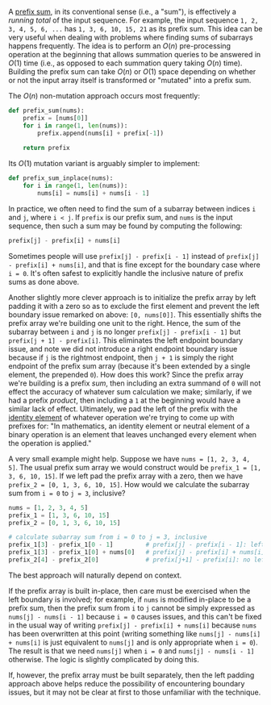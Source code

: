 A [prefix sum](https://en.wikipedia.org/wiki/Prefix_sum), in its conventional sense (i.e., a "sum"), is effectively a *running total* of the input sequence. For example, the input sequence `1, 2, 3, 4, 5, 6, ...` has `1, 3, 6, 10, 15, 21` as its prefix sum. This idea can be very useful when dealing with problems where finding sums of subarrays happens frequently. The idea is to perform an $O(n)$ pre-processing operation at the beginning that allows summation queries to be answered in $O(1)$ time (i.e., as opposed to each summation query taking $O(n)$ time). Building the prefix sum can take $O(n)$ or $O(1)$ space depending on whether or not the input array itself is transformed or "mutated" into a prefix sum.

The $O(n)$ non-mutation approach occurs most frequently:

```python
def prefix_sum(nums):
    prefix = [nums[0]]
    for i in range(1, len(nums)):
        prefix.append(nums[i] + prefix[-1])
        
    return prefix
```

Its $O(1)$ mutation variant is arguably simpler to implement:

```python
def prefix_sum_inplace(nums):
    for i in range(1, len(nums)):
        nums[i] = nums[i] + nums[i - 1]
```

In practice, we often need to find the sum of a subarray between indices `i` and `j`, where `i < j`. If `prefix` is our prefix sum, and `nums` is the input sequence, then such a sum may be found by computing the following:

```python
prefix[j] - prefix[i] + nums[i]
```

Sometimes people will use `prefix[j] - prefix[i - 1]` instead of `prefix[j] - prefix[i] + nums[i]`, and that is fine except for the boundary case where `i = 0`. It's often safest to explicitly handle the inclusive nature of prefix sums as done above.

Another slightly more clever approach is to initialize the prefix array by left padding it with a zero so as to exclude the first element and prevent the left boundary issue remarked on above: `[0, nums[0]]`. This essentially shifts the prefix array we're building one unit to the right. Hence, the sum of the subarray between `i` and `j` is no longer `prefix[j] - prefix[i - 1]` but `prefix[j + 1] - prefix[i]`. This eliminates the left endpoint boundary issue, and note we did not introduce a right endpoint boundary issue because if `j` is the rightmost endpoint, then `j + 1` is simply the right endpoint of the prefix sum array (because it's been extended by a single element, the prepended `0`). How does this work? Since the prefix array we're building is a prefix *sum*, then including an extra summand of `0` will not effect the accuracy of whatever sum calculation we make; similarly, if we had a prefix *product*, then including a `1` at the beginning would have a similar lack of effect. Ultimately, we pad the left of the prefix with the [identity element](https://en.wikipedia.org/wiki/Identity_element) of whatever operation we're trying to come up with prefixes for: "In mathematics, an identity element or neutral element of a binary operation is an element that leaves unchanged every element when the operation is applied."

A very small example might help. Suppose we have `nums = [1, 2, 3, 4, 5]`. The usual prefix sum array we would construct would be `prefix_1 = [1, 3, 6, 10, 15]`. If we left pad the prefix array with a zero, then we have `prefix_2 = [0, 1, 3, 6, 10, 15]`. How would we calculate the subarray sum from `i = 0` to `j = 3`, inclusive?

```python
nums = [1, 2, 3, 4, 5]
prefix_1 = [1, 3, 6, 10, 15]
prefix_2 = [0, 1, 3, 6, 10, 15]

# calculate subarray sum from i = 0 to j = 3, inclusive
prefix_1[3] - prefix_1[0 - 1]         # prefix[j] - prefix[i - 1]: left boundary issue
prefix_1[3] - prefix_1[0] + nums[0]   # prefix[j] - prefix[i] + nums[i]: must add back left boundary
prefix_2[4] - prefix_2[0]             # prefix[j+1] - prefix[i]: no left boundary issue (no adding back needed either)
```

The best approach will naturally depend on context. 

If the prefix array is built in-place, then care must be exercised when the left boundary is involved; for example, if `nums` is modified in-place to be a prefix sum, then the prefix sum from `i` to `j` cannot be simply expressed as `nums[j] - nums[i - 1]` because `i = 0` causes issues, and this can't be fixed in the usual way of writing `prefix[j] - prefix[i] + nums[i]` because `nums` has been overwritten at this point (writing something like `nums[j] - nums[i] + nums[i]` is just equivalent to `nums[j]` and is only appropriate when `i = 0`). The result is that we need `nums[j]` when `i = 0` and `nums[j] - nums[i - 1]` otherwise. The logic is slightly complicated by doing this.

If, however, the prefix array must be built separately, then the left padding approach above helps reduce the possibility of encountering boundary issues, but it may not be clear at first to those unfamiliar with the technique.
